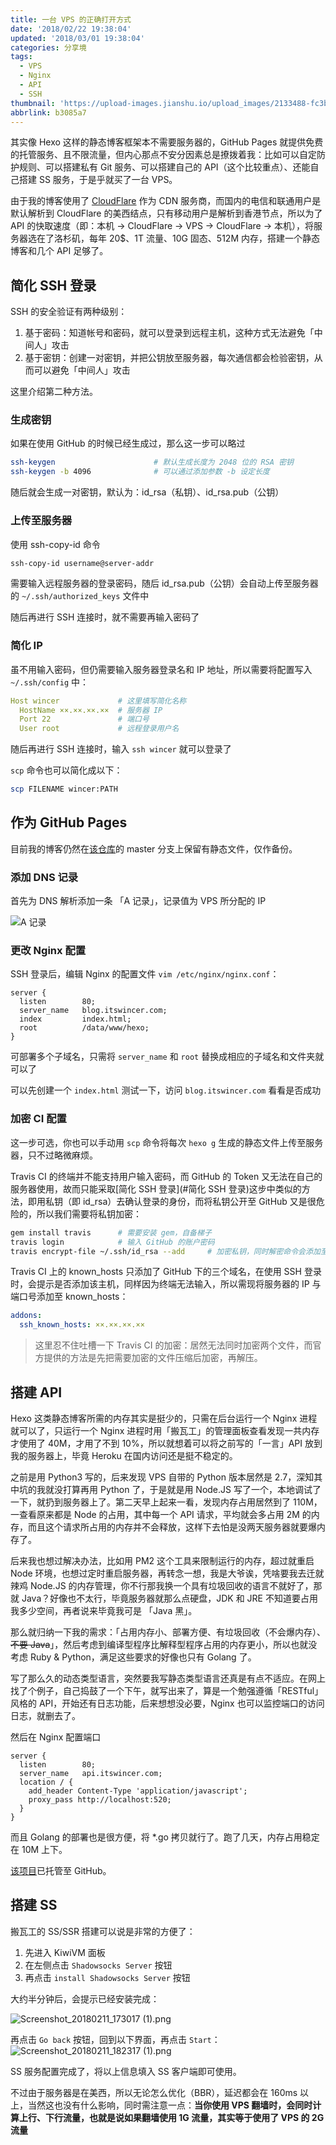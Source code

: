 ```yaml
---
title: 一台 VPS 的正确打开方式
date: '2018/02/22 19:38:04'
updated: '2018/03/01 19:38:04'
categories: 分享境
tags:
  - VPS
  - Nginx
  - API
  - SSH
thumbnail: 'https://upload-images.jianshu.io/upload_images/2133488-fc3b34a2f84d3f30.png'
abbrlink: b3085a7
---
```


其实像 Hexo 这样的静态博客框架本不需要服务器的，GitHub Pages 就提供免费的托管服务、且不限流量，但内心那点不安分因素总是撩拨着我：比如可以自定防护规则、可以搭建私有 Git 服务、可以搭建自己的 API（这个比较重点）、还能自己搭建 SS 服务，于是乎就买了一台 VPS。<!-- more -->

由于我的博客使用了 [CloudFlare](https://www.cloudflare.com/) 作为 CDN 服务商，而国内的电信和联通用户是默认解析到 CloudFlare 的美西结点，只有移动用户是解析到香港节点，所以为了 API 的快取速度（即：本机 -> CloudFlare -> VPS -> CloudFlare -> 本机），将服务器选在了洛杉矶，每年 20$、1T 流量、10G 固态、512M 内存，搭建一个静态博客和几个 API 足够了。

## 简化 SSH 登录

SSH 的安全验证有两种级别：

1. 基于密码：知道帐号和密码，就可以登录到远程主机，这种方式无法避免「中间人」攻击
2. 基于密钥：创建一对密钥，并把公钥放至服务器，每次通信都会检验密钥，从而可以避免「中间人」攻击

这里介绍第二种方法。

### 生成密钥

如果在使用 GitHub 的时候已经生成过，那么这一步可以略过

```bash
ssh-keygen						# 默认生成长度为 2048 位的 RSA 密钥
ssh-keygen -b 4096				# 可以通过添加参数 -b 设定长度
```

随后就会生成一对密钥，默认为：id_rsa（私钥）、id_rsa.pub（公钥）

### 上传至服务器

使用 ssh-copy-id 命令

```bash
ssh-copy-id username@server-addr
```

需要输入远程服务器的登录密码，随后 id_rsa.pub（公钥）会自动上传至服务器的 `~/.ssh/authorized_keys` 文件中

随后再进行 SSH 连接时，就不需要再输入密码了

### 简化 IP

虽不用输入密码，但仍需要输入服务器登录名和 IP 地址，所以需要将配置写入 `~/.ssh/config` 中：

```yaml
Host wincer				# 这里填写简化名称
  HostName ××.××.××.××	# 服务器 IP
  Port 22				# 端口号
  User root				# 远程登录用户名
```

随后再进行 SSH 连接时，输入 `ssh wincer` 就可以登录了

`scp` 命令也可以简化成以下：

```bash
scp FILENAME wincer:PATH 
```

## 作为 GitHub Pages

目前我的博客仍然在[该仓库](https://github.com/WincerChan/MyBlog)的 master 分支上保留有静态文件，仅作备份。

### 添加 DNS 记录

首先为 DNS 解析添加一条 「A 记录」，记录值为 VPS 所分配的 IP

![A 记录](https://i.loli.net/2018/01/27/5a6c5ff6b4f6c.png)

### 更改 Nginx 配置

SSH 登录后，编辑 Nginx 的配置文件 `vim /etc/nginx/nginx.conf`：

```nginx
server {
  listen		80;
  server_name	blog.itswincer.com;
  index 		index.html;
  root 			/data/www/hexo;
}
```

可部署多个子域名，只需将 `server_name` 和 `root` 替换成相应的子域名和文件夹就可以了

可以先创建一个 `index.html`  测试一下，访问 `blog.itswincer.com`  看看是否成功

### 加密 CI 配置


这一步可选，你也可以手动用 `scp` 命令将每次 `hexo g` 生成的静态文件上传至服务器，只不过略微麻烦。

Travis CI 的终端并不能支持用户输入密码，而 GitHub 的 Token 又无法在自己的服务器使用，故而只能采取[简化 SSH 登录](#简化 SSH 登录)这步中类似的方法，即用私钥（即 id_rsa）去确认登录的身份，而将私钥公开至 GitHub 又是很危险的，所以我们需要将私钥加密：

```bash
gem install travis		# 需要安装 gem，自备梯子
travis login			# 输入 GitHub 的账户密码
travis encrypt-file ~/.ssh/id_rsa --add		# 加密私钥，同时解密命令会添加至 travis.yml
```

Travis CI 上的 known_hosts 只添加了 GitHub 下的三个域名，在使用 SSH 登录时，会提示是否添加该主机，同样因为终端无法输入，所以需现将服务器的 IP 与端口号添加至 known_hosts：

```yaml
addons:
  ssh_known_hosts: ××.××.××.××
```

> 这里忍不住吐槽一下 Travis CI 的加密：居然无法同时加密两个文件，而官方提供的方法是先把需要加密的文件压缩后加密，再解压。

## 搭建 API

Hexo 这类静态博客所需的内存其实是挺少的，只需在后台运行一个 Nginx 进程就可以了，只运行一个 Nginx 进程时用「搬瓦工」的管理面板查看发现一共内存才使用了 40M，才用了不到 10%，所以就想着可以将之前写的「一言」API 放到我的服务器上，毕竟 Heroku 在国内访问还是挺不稳定的。

之前是用 Python3 写的，后来发现 VPS 自带的 Python 版本居然是 2.7，深知其中坑的我就没打算再用 Python 了，于是就是用 Node.JS 写了一个，本地调试了一下，就扔到服务器上了。第二天早上起来一看，发现内存占用居然到了 110M，一查看原来都是 Node 的占用，其中每一个 API 请求，平均就会多占用 2M 的内存，而且这个请求所占用的内存并不会释放，这样下去怕是没两天服务器就要爆内存了。

后来我也想过解决办法，比如用 PM2 这个工具来限制运行的内存，超过就重启 Node 环境，也想过定时重启服务器，再转念一想，我是大爷诶，凭啥要我去迁就辣鸡 Node.JS 的内存管理，你不行那我换一个具有垃圾回收的语言不就好了，那就 Java？好像也不太行，毕竟服务器就那么点硬盘，JDK 和 JRE 不知道要占用我多少空间，再者说来毕竟我可是 「Java 黑」。

那么就归纳一下我的需求：「占用内存小、部署方便、有垃圾回收（不会爆内存）、~~不要 Java~~」，然后考虑到编译型程序比解释型程序占用的内存更小，所以也就没考虑 Ruby & Python，满足这些要求的好像也只有 Golang 了。

写了那么久的动态类型语言，突然要我写静态类型语言还真是有点不适应。在网上找了个例子，自己捣鼓了一个下午，就写出来了，算是一个勉强遵循「RESTful」风格的 API，开始还有日志功能，后来想想没必要，Nginx 也可以监控端口的访问日志，就删去了。

然后在 Nginx 配置端口

```nginx
server {
  listen		80;
  server_name	api.itswincer.com;
  location / {
    add_header Content-Type 'application/javascript';
    proxy_pass http://localhost:520;
  }
}
```

而且 Golang 的部署也是很方便，将 *.go 拷贝就行了。跑了几天，内存占用稳定在 10M 上下。

[该项目](https://github.com/WincerChan/hitokoto)已托管至 GitHub。

## 搭建 SS

搬瓦工的 SS/SSR 搭建可以说是非常的方便了：

1. 先进入 KiwiVM 面板
2. 在左侧点击 `Shadowsocks Server` 按钮
3. 再点击 `install Shadowsocks Server` 按钮

大约半分钟后，会提示已经安装完成：

![Screenshot_20180211_173017 (1).png](https://i.loli.net/2018/02/11/5a801b8eb9743.png)

再点击 `Go back` 按钮，回到以下界面，再点击 `Start`：![Screenshot_20180211_182317 (1).png](https://i.loli.net/2018/02/11/5a801b0fe19a1.png)

SS 服务配置完成了，将以上信息填入 SS 客户端即可使用。

不过由于服务器是在美西，所以无论怎么优化（BBR），延迟都会在 160ms 以上，当然这也没有什么影响，同时需注意一点：**当你使用 VPS 翻墙时，会同时计算上行、下行流量，也就是说如果翻墙使用 1G 流量，其实等于使用了 VPS 的 2G 流量**



​	